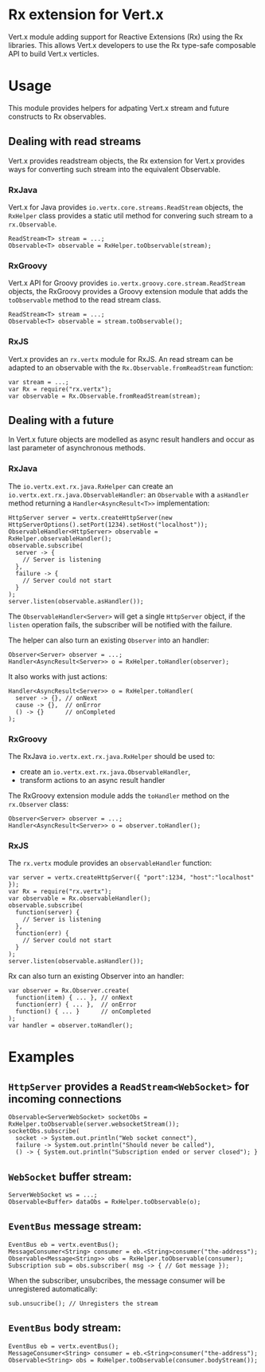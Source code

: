 # Rx extension for Vert.x

Vert.x module adding support for Reactive Extensions (Rx) using the Rx libraries.
This allows Vert.x developers to use the Rx type-safe composable API to build Vert.x verticles.

# Usage

This module provides helpers for adpating Vert.x stream and future constructs to Rx observables.

## Dealing with read streams

Vert.x provides readstream objects, the Rx extension for Vert.x provides ways for converting such stream into the equivalent Observable.

### RxJava

Vert.x for Java provides `io.vertx.core.streams.ReadStream` objects, the `RxHelper` class provides a static util method for convering such stream to a `rx.Observable`.

```
ReadStream<T> stream = ...;
Observable<T> observable = RxHelper.toObservable(stream);
```

### RxGroovy

Vert.x API for Groovy provides `io.vertx.groovy.core.stream.ReadStream` objects, the RxGroovy provides a
Groovy extension module that adds the `toObservable` method to the read stream class.

```
ReadStream<T> stream = ...;
Observable<T> observable = stream.toObservable();
```

### RxJS

Vert.x provides an `rx.vertx` module for RxJS. An read stream can be adapted to an observable with the `Rx.Observable.fromReadStream` function:

```
var stream = ...;
var Rx = require("rx.vertx");
var observable = Rx.Observable.fromReadStream(stream);
```

## Dealing with a future

In Vert.x future objects are modelled as async result handlers and occur as last parameter of asynchronous methods.

### RxJava

The `io.vertx.ext.rx.java.RxHelper` can create an `io.vertx.ext.rx.java.ObservableHandler`: an `Observable` with a
`asHandler` method returning a `Handler<AsyncResult<T>>` implementation:

```
HttpServer server = vertx.createHttpServer(new HttpServerOptions().setPort(1234).setHost("localhost"));
ObservableHandler<HttpServer> observable = RxHelper.observableHandler();
observable.subscribe(
  server -> {
    // Server is listening
  },
  failure -> {
    // Server could not start
  }
);
server.listen(observable.asHandler());
```

The `ObservableHandler<Server>` will get a single `HttpServer` object, if the `listen` operation fails,
the subscriber will be notified with the failure.

The helper can also turn an existing `Observer` into an handler:

```
Observer<Server> observer = ...;
Handler<AsyncResult<Server>> o = RxHelper.toHandler(observer);
```

It also works with just actions:

```
Handler<AsyncResult<Server>> o = RxHelper.toHandler(
  server -> {}, // onNext
  cause -> {},  // onError
  () -> {}      // onCompleted
);
```

### RxGroovy

The RxJava `io.vertx.ext.rx.java.RxHelper` should be used to:
- create an `io.vertx.ext.rx.java.ObservableHandler`,
- transform actions to an async result handler

The RxGroovy extension module adds the `toHandler` method on the `rx.Observer` class:

```
Observer<Server> observer = ...;
Handler<AsyncResult<Server>> o = observer.toHandler();
```

### RxJS

The `rx.vertx` module provides an `observableHandler` function:

```
var server = vertx.createHttpServer({ "port":1234, "host":"localhost" });
var Rx = require("rx.vertx");
var observable = Rx.observableHandler();
observable.subscribe(
  function(server) {
    // Server is listening
  },
  function(err) {
    // Server could not start
  }
);
server.listen(observable.asHandler());
```

Rx can also turn an existing Observer into an handler:

```
var observer = Rx.Observer.create(
  function(item) { ... }, // onNext
  function(err) { ... },  // onError
  function() { ... }      // onCompleted
);
var handler = observer.toHandler();
```

# Examples

## `HttpServer` provides a `ReadStream<WebSocket>` for incoming connections

```
Observable<ServerWebSocket> socketObs = RxHelper.toObservable(server.websocketStream());
socketObs.subscribe(
  socket -> System.out.println("Web socket connect"),
  failure -> System.out.println("Should never be called"),
  () -> { System.out.println("Subscription ended or server closed"); }
```

## `WebSocket` buffer stream:

```
ServerWebSocket ws = ...;
Observable<Buffer> dataObs = RxHelper.toObservable(o);
```

## `EventBus` message stream:

```
EventBus eb = vertx.eventBus();
MessageConsumer<String> consumer = eb.<String>consumer("the-address");
Observable<Message<String>> obs = RxHelper.toObservable(consumer);
Subscription sub = obs.subscriber( msg -> { // Got message });
```

When the subscriber, unsubcribes, the message consumer will be unregistered automatically:

```
sub.unsucribe(); // Unregisters the stream
```

## `EventBus` body stream:

```
EventBus eb = vertx.eventBus();
MessageConsumer<String> consumer = eb.<String>consumer("the-address");
Observable<String> obs = RxHelper.toObservable(consumer.bodyStream());
```

